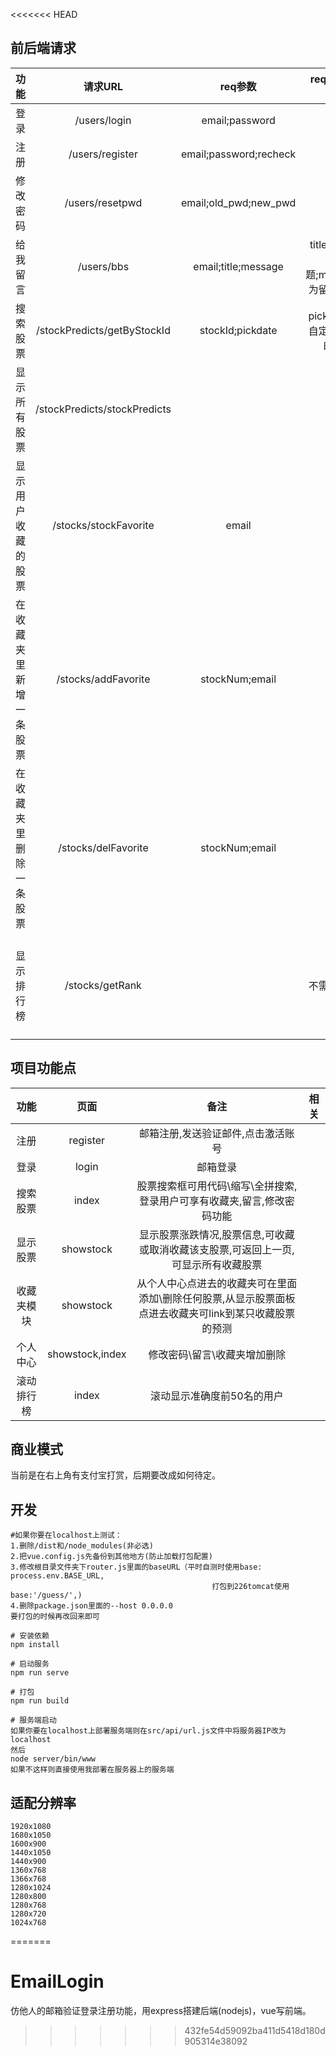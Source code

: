 <<<<<<< HEAD
## 前后端请求
| 功能 | 请求URL | req参数 | req参数备注 | res参数 | res参数备注 |
| :----: | :----: | :----: | :----: | :----: | :----: |
| 登录 | /users/login | email;password |  |status;message;content|  |
| 注册 | /users/register | email;password;recheck |  |status;message;content|  |
| 修改密码 | /users/resetpwd | email;old_pwd;new_pwd |  |status;message;content|  |
| 给我留言 | /users/bbs | email;title;message | title为留言标题;message为留言内容 |status;message;content|  |
| 搜索股票 | /stockPredicts/getByStockId | stockId;pickdate |pickdate为自定义预测时间  |status;message;content|  |
| 显示所有股票 | /stockPredicts/stockPredicts |  |  |status;message;content|  |
| 显示用户收藏的股票 | /stocks/stockFavorite | email |  |status;message;content| 注意返回来的content中股票信息要有stockId和stockName两个字段 |
| 在收藏夹里新增一条股票 | /stocks/addFavorite | stockNum;email |  |status;message;content|  |
| 在收藏夹里删除一条股票 | /stocks/delFavorite | stockNum;email |  |status;message;content|  |
|显示排行榜|/stocks/getRank||不需要参数|status;message;content|content包括预测准确度前50名的用户email+其准确率predictRate

## 项目功能点
| 功能 | 页面 | 备注 | 相关 |
| :----: | :----: | :----: | :----: |
|注册|register|邮箱注册,发送验证邮件,点击激活账号||
|登录|login|邮箱登录||
|搜索股票|index|股票搜索框可用代码\缩写\全拼搜索,登录用户可享有收藏夹,留言,修改密码功能||
|显示股票|showstock|显示股票涨跌情况,股票信息,可收藏或取消收藏该支股票,可返回上一页,可显示所有收藏股票||
|收藏夹模块|showstock|从个人中心点进去的收藏夹可在里面添加\删除任何股票,从显示股票面板点进去收藏夹可link到某只收藏股票的预测||
|个人中心|showstock,index|修改密码\留言\收藏夹增加删除||
|滚动排行榜|index|滚动显示准确度前50名的用户||

## 商业模式
当前是在右上角有支付宝打赏，后期要改成如何待定。


## 开发
```
#如果你要在localhost上测试：
1.删除/dist和/node_modules(非必选)
2.把vue.config.js先备份到其他地方(防止加载打包配置)
3.修改根目录文件夹下router.js里面的baseURL（平时自测时使用base: process.env.BASE_URL,
                                             打包到226tomcat使用base:'/guess/',)
4.删除package.json里面的--host 0.0.0.0
要打包的时候再改回来即可

# 安装依赖
npm install

# 启动服务
npm run serve

# 打包
npm run build

# 服务端启动
如果你要在localhost上部署服务端则在src/api/url.js文件中将服务器IP改为localhost
然后
node server/bin/www
如果不这样则直接使用我部署在服务器上的服务端

```



## 适配分辨率
```
1920x1080
1680x1050
1600x900
1440x1050
1440x900
1360x768
1366x768
1280x1024
1280x800
1280x768
1280x720
1024x768
```
=======
# EmailLogin
仿他人的邮箱验证登录注册功能，用express搭建后端(nodejs)，vue写前端。
>>>>>>> 432fe54d59092ba411d5418d180d905314e38092
